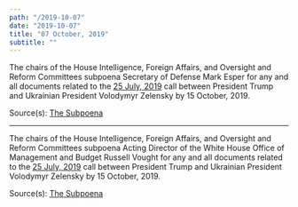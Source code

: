 ```yaml
---
path: "/2019-10-07"
date: "2019-10-07"
title: "07 October, 2019"
subtitle: ""
---
```


The chairs of the House Intelligence, Foreign Affairs, and Oversight and Reform Committees subpoena Secretary of Defense Mark Esper for any and all documents related to the [25 July, 2019](#2019-07-25) call between President Trump and Ukrainian President Volodymyr Zelensky by 15 October, 2019.

<span class="sources">

Source(s): [The Subpoena](https://intelligence.house.gov/uploadedfiles/2019-10-07.eec_engel_schiff_to_esper-dod_re_subpoena.pdf)

</span>

---

The chairs of the House Intelligence, Foreign Affairs, and Oversight and Reform Committees subpoena Acting Director of the White House Office of Management and Budget Russell Vought for any and all documents related to the [25 July, 2019](#2019-07-25) call between President Trump and Ukrainian President Volodymyr Zelensky by 15 October, 2019.

<span class="sources">

Source(s): [The Subpoena](https://intelligence.house.gov/uploadedfiles/2019-10-07.eec_engel_schiff_to_vought-_omb_re_subpoena.pdf)

</span>
